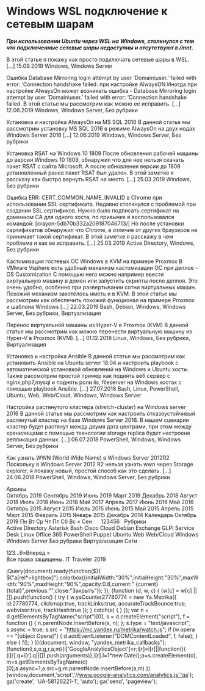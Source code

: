 #  Windows WSL подключение к сетевым шарам   
***При использовании Ubuntu через WSL на Windows, столкнулся с тем что подключенные сетевые шары недоступны и отсутствуют в /mnt.***

В этой статье я покажу как просто подключать сетевые шары в WSL. [...] 
 15.09.2019 
 Windows, Windows Server 
        
	
 
 Ошибка Database Mirroring login attempt by user ‘Domain\user.’ failed with error: ‘Connection handshake failed. при настройке AlwaysON 
Иногда при настройке AlwaysOn может возникать ошибка - Database Mirroring login attempt by user ‘Domain\user.’ failed with error: ‘Connection handshake failed. 
В этой статье мы рассмотрим как можно ее исправить.
 [...] 
 12.06.2019 
 Windows, Windows Server, Без рубрики 
        
	
 
 Установка и настройка AlwaysOn на MS SQL 2016 
В данной статье мы рассмотрим установку MS SQL 2016 в режиме AlwaysOn на двух нодах Windows Server 2016 [...] 
 12.06.2019 
 Windows, Windows Server, Без рубрики 
        
	
 
 Установка RSAT на Windows 10 1809 
После обновления рабочей машины до версии Windows 10 1809, обнаружил что для нее нельзя скачать пакет RSAT с сайта Microsoft.
А после обновления версии до 1809 установленный ранее пакет RSAT был удален. В этой заметке я рассказу как быстро вернуть RSAT на место.
 [...] 
 25.03.2019 
 Windows, Без рубрики 
        
	
 
 Ошибка ERR: CERT_COMMON_NAME_INVALID в Chrome при использовании SSL сертификата. 
Недавно столкнулся с проблемой при создании SSL сертификов. Нужно было подписать сертификат на доменном CA для одного хоста, по привычке я воспользовался командой:
[crayon-5db70b332a209187046713/]
Но после установки сертификатов обнаружил что Chrome, в отличие от других браузеров не принимает такой сертификат. В этой заметке я расскажу в чем проблема и как ее исправить.
 [...] 
 25.03.2019 
 Active Directory, Windows, Без рубрики 
        
	
 
 Кастомизация гостевых ОС Windows в KVM на примере Proxmox 
В VMware Vsphere есть удобный механизм кастомизации ОС при деплое - OS Customization 
С помощью него можно например ввести виртуальную машину в домен или запустить скрипты после деплоя.
Это очень удобно, особенно при развертывании сотни виртуальных машин. Похожий механизм захотелось иметь и в KVM.
В этой статье мы рассмотрим как обеспечить похожий функционал на примере Proxmox и шаблона Windows [...] 
 22.03.2019 
 Bash, Debian, Windows, Windows Server, Без рубрики, Виртуализация 
        
	
 
 Перенос виртуальной машины из Hyper-V в Proxmox (KVM) 
В данной статье мы рассмотрим как можно перенести виртуальную машину из Hyper-V в Proxmox (KVM).
 [...] 
 01.12.2018 
 Linux, Windows, Без рубрики, Виртуализация 
        
	
 
 Установка и настройка Ansible 
В данной статье мы рассмотрим как установить Ansible на Ubuntu server 18.04 и настроить playbook с автоматической установкой обновлений на Windows и Ubuntu хосты.
Также рассмотрим простой пример как поднять веб сервер с nginx,php7,mysql и поднять роли iis, fileserver на Windows хостах с помощью playbook Ansible. [...] 
 27.07.2018 
 Bash, Linux, PowerShell, Ubuntu, Web, Web/Cloud, Windows, Windows Server 
        
	
 
 Настройка растянутого кластера (stretch-cluster) на Windows server 2016 
В данной статье мы рассмотрим как настроить отказоустойчивый растянутый кластер на базе Windows Server 2016.
В нашем сценарии кластер будет растянут между двумя дата центрами, при этом между хранилищами с помощью технологии storage replica будет настроена репликация данных. [...] 
 06.07.2018 
 PowerShell, Windows, Windows Server, Без рубрики 
        
	
 
 Как узнать WWN (World Wide Name)  в Windows Server 2012R2 
Поскольку в Windows Server 2012 R2 нельзя узнать wwn через Storage explorer, я покажу новый, простой способ как это сделать. [...] 
 24.06.2018 
 PowerShell, Windows, Windows Server, Без рубрики 
        
Архивы		
Октябрь 2019
Сентябрь 2019
Июнь 2019
Март 2019
Декабрь 2018
Август 2018
Июль 2018
Июнь 2018
Май 2017
Апрель 2017
Июнь 2016
Май 2016
Октябрь 2015
Август 2015
Июль 2015
Июнь 2015
Май 2015
Апрель 2015
Март 2015
Февраль 2015
Январь 2015
Декабрь 2014
Календарь
Октябрь 2019
Пн
Вт
Ср
Чт
Пт
Сб
Вс
&laquo; Сен
&nbsp;
&nbsp;
&nbsp;123456
&nbsp;
Рубрики		
Active Directory
Asterisk
Bash
Cisco
Cloud
Debian
Exchange
GLPI Service Desk
Linux
Office 365
PowerShell
Puppet
Ubuntu
Web
Web/Cloud
Windows
Windows Server
Без рубрики
Виртуализация
Сети
                 
123&hellip;6»Вперед »  
Все права защищены. IT Traveler 2019 
                            
jQuery(document).ready(function($){
$("a[rel*=lightbox]").colorbox({initialWidth:"30%",initialHeight:"30%",maxWidth:"90%",maxHeight:"90%",opacity:0.8,current:" {current}  {total}",previous:"",close:"Закрыть"});
});
(function (d, w, c) {
(w[c] = w[c] || []).push(function() {
try {
w.yaCounter27780774 = new Ya.Metrika({
id:27780774,
clickmap:true,
trackLinks:true,
accurateTrackBounce:true,
webvisor:true,
trackHash:true
});
} catch(e) { }
});
var n = d.getElementsByTagName("script")[0],
s = d.createElement("script"),
f = function () { n.parentNode.insertBefore(s, n); };
s.type = "text/javascript";
s.async = true;
s.src = "https://mc.yandex.ru/metrika/watch.js";
if (w.opera == "[object Opera]") {
d.addEventListener("DOMContentLoaded", f, false);
} else { f(); }
})(document, window, "yandex_metrika_callbacks");
(function(i,s,o,g,r,a,m){i['GoogleAnalyticsObject']=r;i[r]=i[r]||function(){
(i[r].q=i[r].q||[]).push(arguments)},i[r].l=1*new Date();a=s.createElement(o),
m=s.getElementsByTagName(o)[0];a.async=1;a.src=g;m.parentNode.insertBefore(a,m)
})(window,document,'script','//www.google-analytics.com/analytics.js','ga');
ga('create', 'UA-58126221-1', 'auto');
ga('send', 'pageview');
